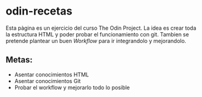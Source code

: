 # odin-recetas
Esta pàgina es un ejercicio del curso The Odin Project. La idea es crear toda la estructura HTML y poder probar el funcionamiento con git. Tambien se pretende plantear un buen *Workflow* para ir integrandolo y mejorandolo.

## Metas:
 - Asentar conocimientos HTML
 - Asentar conocimientos Git
 - Probar el workflow y mejorarlo todo lo posible 